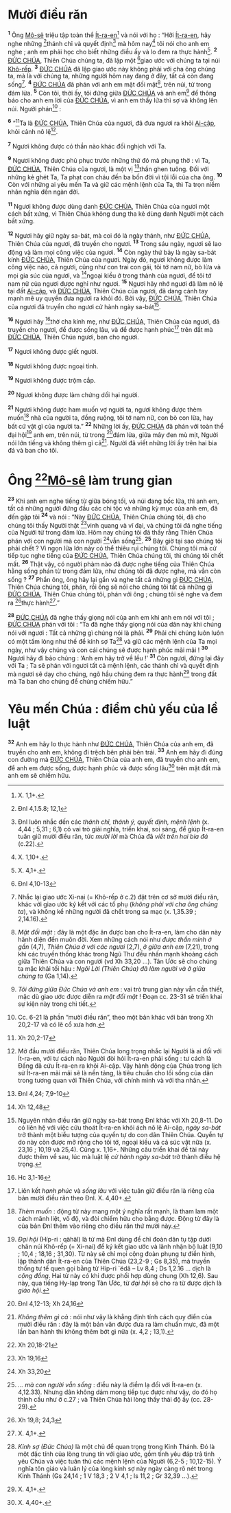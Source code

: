 # Mười điều răn

<sup><b>1</b></sup> Ông [Mô-sê]() triệu tập toàn thể [Ít-ra-en]()[^1-d24f2e0a-8999-4158-8b44-c3af79fd805c] và nói với họ : “Hỡi [Ít-ra-en](), hãy nghe những [^1@-d24f2e0a-8999-4158-8b44-c3af79fd805c]thánh chỉ và quyết định[^2-d24f2e0a-8999-4158-8b44-c3af79fd805c] mà hôm nay[^3-d24f2e0a-8999-4158-8b44-c3af79fd805c] tôi nói cho anh em nghe ; anh em phải học cho biết những điều ấy và lo đem ra thực hành[^4-d24f2e0a-8999-4158-8b44-c3af79fd805c]. <sup><b>2</b></sup> [ĐỨC CHÚA](), Thiên Chúa chúng ta, đã lập một [^2@-d24f2e0a-8999-4158-8b44-c3af79fd805c]giao ước với chúng ta tại núi [Khô-rếp](). <sup><b>3</b></sup> [ĐỨC CHÚA]() đã lập giao ước này không phải với cha ông chúng ta, mà là với chúng ta, những người hôm nay đang ở đây, tất cả còn đang sống[^5-d24f2e0a-8999-4158-8b44-c3af79fd805c]. <sup><b>4</b></sup> [ĐỨC CHÚA]() đã phán với anh em mặt đối mặt[^6-d24f2e0a-8999-4158-8b44-c3af79fd805c], trên núi, từ trong đám lửa. <sup><b>5</b></sup> Còn tôi, thời ấy, tôi đứng giữa [ĐỨC CHÚA]() và anh em[^7-d24f2e0a-8999-4158-8b44-c3af79fd805c] để thông báo cho anh em lời của [ĐỨC CHÚA](), vì anh em thấy lửa thì sợ và không lên núi. Người phán[^8-d24f2e0a-8999-4158-8b44-c3af79fd805c] :

<sup><b>6</b></sup> “[^3@-d24f2e0a-8999-4158-8b44-c3af79fd805c]Ta là [ĐỨC CHÚA](), Thiên Chúa của ngươi, đã đưa ngươi ra khỏi [Ai-cập](), khỏi cảnh nô lệ[^9-d24f2e0a-8999-4158-8b44-c3af79fd805c].

<sup><b>7</b></sup> Ngươi không được có thần nào khác đối nghịch với Ta.

<sup><b>9</b></sup> Ngươi không được phủ phục trước những thứ đó mà phụng thờ : vì Ta, [ĐỨC CHÚA](), Thiên Chúa của ngươi, là một vị [^5@-d24f2e0a-8999-4158-8b44-c3af79fd805c]thần ghen tuông. Đối với những kẻ ghét Ta, Ta phạt con cháu đến ba bốn đời vì tội lỗi của cha ông. <sup><b>10</b></sup> Còn với những ai yêu mến Ta và giữ các mệnh lệnh của Ta, thì Ta trọn niềm nhân nghĩa đến ngàn đời.

<sup><b>11</b></sup> Ngươi không được dùng danh [ĐỨC CHÚA](), Thiên Chúa của ngươi một cách bất xứng, vì Thiên Chúa không dung tha kẻ dùng danh Người một cách bất xứng.

<sup><b>12</b></sup> Ngươi hãy giữ ngày sa-bát, mà coi đó là ngày thánh, như [ĐỨC CHÚA](), Thiên Chúa của ngươi, đã truyền cho ngươi. <sup><b>13</b></sup> Trong sáu ngày, ngươi sẽ lao động và làm mọi công việc của ngươi. <sup><b>14</b></sup> Còn ngày thứ bảy là ngày sa-bát kính [ĐỨC CHÚA](), Thiên Chúa của ngươi. Ngày đó, ngươi không được làm công việc nào, cả ngươi, cũng như con trai con gái, tôi tớ nam nữ, bò lừa và mọi gia súc của ngươi, và [^6@-d24f2e0a-8999-4158-8b44-c3af79fd805c]ngoại kiều ở trong thành của ngươi, để tôi tớ nam nữ của ngươi được nghỉ như ngươi. <sup><b>15</b></sup> Ngươi hãy nhớ ngươi đã làm nô lệ tại đất [Ai-cập](), và [ĐỨC CHÚA](), Thiên Chúa của ngươi, đã dang cánh tay mạnh mẽ uy quyền đưa ngươi ra khỏi đó. Bởi vậy, [ĐỨC CHÚA](), Thiên Chúa của ngươi đã truyền cho ngươi cử hành ngày sa-bát[^11-d24f2e0a-8999-4158-8b44-c3af79fd805c].

<sup><b>16</b></sup> Ngươi hãy [^7@-d24f2e0a-8999-4158-8b44-c3af79fd805c]thờ cha kính mẹ, như [ĐỨC CHÚA](), Thiên Chúa của ngươi, đã truyền cho ngươi, để được sống lâu, và để được hạnh phúc[^12-d24f2e0a-8999-4158-8b44-c3af79fd805c] trên đất mà [ĐỨC CHÚA](), Thiên Chúa ngươi, ban cho ngươi.

<sup><b>17</b></sup> Ngươi không được giết người.

<sup><b>18</b></sup> Ngươi không được ngoại tình.

<sup><b>19</b></sup> Ngươi không được trộm cắp.

<sup><b>20</b></sup> Ngươi không được làm chứng dối hại người.

<sup><b>21</b></sup> Ngươi không được ham muốn vợ người ta, ngươi không được thèm muốn[^13-d24f2e0a-8999-4158-8b44-c3af79fd805c] nhà của người ta, đồng ruộng, tôi tớ nam nữ, con bò con lừa, hay bất cứ vật gì của người ta.” <sup><b>22</b></sup> Những lời ấy, [ĐỨC CHÚA]() đã phán với toàn thể đại hội[^14-d24f2e0a-8999-4158-8b44-c3af79fd805c] anh em, trên núi, từ trong [^8@-d24f2e0a-8999-4158-8b44-c3af79fd805c]đám lửa, giữa mây đen mù mịt, Người nói lớn tiếng và không thêm gì cả[^15-d24f2e0a-8999-4158-8b44-c3af79fd805c]. Người đã viết những lời ấy trên hai bia đá và ban cho tôi.

# Ông [^9@-d24f2e0a-8999-4158-8b44-c3af79fd805c][Mô-sê]() làm trung gian

<sup><b>23</b></sup> Khi anh em nghe tiếng từ giữa bóng tối, và núi đang bốc lửa, thì anh em, tất cả những người đứng đầu các chi tộc và những kỳ mục của anh em, đã đến gặp tôi <sup><b>24</b></sup> và nói : “Này [ĐỨC CHÚA](), Thiên Chúa chúng tôi, đã cho chúng tôi thấy Người thật [^10@-d24f2e0a-8999-4158-8b44-c3af79fd805c]vinh quang và vĩ đại, và chúng tôi đã nghe tiếng của Người từ trong đám lửa. Hôm nay chúng tôi đã thấy rằng Thiên Chúa phán với con người mà con người [^11@-d24f2e0a-8999-4158-8b44-c3af79fd805c]vẫn sống[^16-d24f2e0a-8999-4158-8b44-c3af79fd805c]. <sup><b>25</b></sup> Bây giờ tại sao chúng tôi phải chết ? Vì ngọn lửa lớn này có thể thiêu rụi chúng tôi. Chúng tôi mà cứ tiếp tục nghe tiếng của [ĐỨC CHÚA](), Thiên Chúa chúng tôi, thì chúng tôi chết mất. <sup><b>26</b></sup> Thật vậy, có người phàm nào đã được nghe tiếng của Thiên Chúa hằng sống phán từ trong đám lửa, như chúng tôi đã được nghe, mà vẫn còn sống ? <sup><b>27</b></sup> Phần ông, ông hãy lại gần và nghe tất cả những gì [ĐỨC CHÚA](), Thiên Chúa chúng tôi, phán, rồi ông sẽ nói cho chúng tôi tất cả những gì [ĐỨC CHÚA](), Thiên Chúa chúng tôi, phán với ông ; chúng tôi sẽ nghe và đem ra [^12@-d24f2e0a-8999-4158-8b44-c3af79fd805c]thực hành[^17-d24f2e0a-8999-4158-8b44-c3af79fd805c].”

<sup><b>28</b></sup> [ĐỨC CHÚA]() đã nghe thấy giọng nói của anh em khi anh em nói với tôi ; [ĐỨC CHÚA]() phán với tôi : “Ta đã nghe thấy giọng nói của dân này khi chúng nói với ngươi : Tất cả những gì chúng nói là phải. <sup><b>29</b></sup> Phải chi chúng luôn luôn có một tấm lòng như thế để kính sợ Ta[^18-d24f2e0a-8999-4158-8b44-c3af79fd805c] và giữ các mệnh lệnh của Ta mọi ngày, như vậy chúng và con cái chúng sẽ được hạnh phúc mãi mãi ! <sup><b>30</b></sup> Ngươi hãy đi bảo chúng : ‘Anh em hãy trở về lều !’ <sup><b>31</b></sup> Còn ngươi, đứng lại đây với Ta ; Ta sẽ phán với ngươi tất cả mệnh lệnh, các thánh chỉ và quyết định mà ngươi sẽ dạy cho chúng, ngõ hầu chúng đem ra thực hành[^19-d24f2e0a-8999-4158-8b44-c3af79fd805c] trong đất mà Ta ban cho chúng để chúng chiếm hữu.”

# Yêu mến Chúa : điểm chủ yếu của lề luật

<sup><b>32</b></sup> Anh em hãy lo thực hành như [ĐỨC CHÚA](), Thiên Chúa của anh em, đã truyền cho anh em, không đi trệch bên phải bên trái. <sup><b>33</b></sup> Anh em hãy đi đúng con đường mà [ĐỨC CHÚA](), Thiên Chúa của anh em, đã truyền cho anh em, để anh em được sống, được hạnh phúc và được sống lâu[^20-d24f2e0a-8999-4158-8b44-c3af79fd805c] trên mặt đất mà anh em sẽ chiếm hữu.

[^1-d24f2e0a-8999-4158-8b44-c3af79fd805c]: X. 1,1+.

[^2-d24f2e0a-8999-4158-8b44-c3af79fd805c]: Đnl luôn nhắc đến các _thánh chỉ, thánh ý, quyết định, mệnh lệnh_ (x. 4,44 ; 5,31 ; 6,1) có vai trò giải nghĩa, triển khai, soi sáng, để giúp Ít-ra-en tuân giữ mười điều răn, tức _mười lời_ mà Chúa đã _viết trên hai bia đá_ (c.22).

[^3-d24f2e0a-8999-4158-8b44-c3af79fd805c]: X. 1,10+.

[^4-d24f2e0a-8999-4158-8b44-c3af79fd805c]: X. 4,1+.

[^5-d24f2e0a-8999-4158-8b44-c3af79fd805c]: Nhắc lại giao ước Xi-nai (= Khô-rếp ở c.2) đặt trên cơ sở mười điều răn, khác với giao ước ký kết với các tổ phụ (_không phải với cha ông chúng ta_), và không kể những người đã chết trong sa mạc (x. 1,35.39 ; 2,14.16).

[^6-d24f2e0a-8999-4158-8b44-c3af79fd805c]: _Mặt đối mặt_ : đây là một đặc ân được ban cho Ít-ra-en, làm cho dân này hãnh diện đến muôn đời. Xem những cách nói như _được thần minh ở gần_ (4,7), _Thiên Chúa ở với các ngươi_ (2,7), _ở giữa anh em_ (7,21), trong khi các truyền thống khác trong Ngũ Thư đều nhấn mạnh khoảng cách giữa Thiên Chúa và con người (vd Xh 33,20 ...). Tân Ước sẽ cho chúng ta mặc khải tối hậu : _Ngôi Lời (Thiên Chúa) đã làm người và ở giữa chúng ta_ (Ga 1,14).

[^7-d24f2e0a-8999-4158-8b44-c3af79fd805c]: _Tôi đứng giữa Đức Chúa và anh em_ : vai trò trung gian này vẫn cần thiết, mặc dù giao ước được diễn ra _mặt đối mặt_ ! Đoạn cc. 23-31 sẽ triển khai sự kiện này trong chi tiết.

[^8-d24f2e0a-8999-4158-8b44-c3af79fd805c]: Cc. 6-21 là phần “mười điều răn”, theo một bản khác với bản trong Xh 20,2-17 và có lẽ cổ xưa hơn.

[^9-d24f2e0a-8999-4158-8b44-c3af79fd805c]: Mở đầu mười điều răn, Thiên Chúa long trọng nhắc lại Người là ai đối với Ít-ra-en, với tư cách nào Người đòi hỏi Ít-ra-en phải sống : tư cách là Đấng đã cứu Ít-ra-en ra khỏi Ai-cập. Vậy hành động của Chúa trong lịch sử Ít-ra-en mãi mãi sẽ là nền tảng, là tiêu chuẩn cho lối sống của dân trong tương quan với Thiên Chúa, với chính mình và với tha nhân.

[^11-d24f2e0a-8999-4158-8b44-c3af79fd805c]: Nguyên nhân điều răn giữ ngày sa-bát trong Đnl khác với Xh 20,8-11. Do có liên hệ với việc cứu thoát Ít-ra-en khỏi ách nô lệ Ai-cập, _ngày sa-bát_ trở thành một biểu tượng của quyền tự do con dân Thiên Chúa. Quyền tự do này còn được mở rộng cho tôi tớ, ngoại kiều và cả súc vật nữa (x. 23,16 ; 10,19 và 25,4). Cũng x. 1,16+. Những câu triển khai đề tài này được thêm về sau, lúc mà luật lệ _cử hành ngày sa-bát_ trở thành điều hệ trọng.

[^12-d24f2e0a-8999-4158-8b44-c3af79fd805c]: Liên kết _hạnh phúc_ và _sống lâu_ với việc tuân giữ điều răn là riêng của bản mười điều răn theo Đnl. X. 4,40+.

[^13-d24f2e0a-8999-4158-8b44-c3af79fd805c]: _Thèm muốn_ : động từ này mang một ý nghĩa rất mạnh, là tham lam một cách mãnh liệt, vô độ, và đòi chiếm hữu cho bằng được. Động từ đây là của bản Đnl thêm vào riêng cho điều răn thứ mười này.

[^14-d24f2e0a-8999-4158-8b44-c3af79fd805c]: _Đại hội_ (Híp-ri : qähäl) là từ mà Đnl dùng để chỉ đoàn dân tụ tập dưới chân núi Khô-rếp (= Xi-nai) để ký kết giao ước và lãnh nhận bộ luật (9,10 ; 10,4 ; 18,16 ; 31,30). Từ này sẽ chỉ mọi cộng đoàn phụng tự điển hình, lập thành dân Ít-ra-en của Thiên Chúa (23,2-9 ; Gs 8,35), mà truyền thống tư tế quen gọi bằng từ Híp-ri \`ëdâ – Lv 8,4 ; Ds 1,2.16 ... dịch là _cộng đồng_. Hai từ này có khi được phối hợp dùng chung (Xh 12,6). Sau này, qua tiếng Hy-lạp trong Tân Ước, từ _đại hội_ sẽ cho ra từ được dịch là _giáo hội_.

[^15-d24f2e0a-8999-4158-8b44-c3af79fd805c]: _Không thêm gì cả_ : nói như vậy là khẳng định tính cách quy điển của mười điều răn : đây là một bản văn được đưa ra làm chuẩn mực, đã một lần ban hành thì không thêm bớt gì nữa (x. 4,2 ; 13,1).

[^16-d24f2e0a-8999-4158-8b44-c3af79fd805c]: _... mà con người vẫn sống_ : điều này là điềm lạ đối với Ít-ra-en (x. 4,12.33). Nhưng dân không dám mong tiếp tục được như vậy, do đó họ thỉnh cầu như ở c.27 ; và Thiên Chúa hài lòng thấy thái độ ấy (cc. 28-29).

[^17-d24f2e0a-8999-4158-8b44-c3af79fd805c]: X. 4,1+.

[^18-d24f2e0a-8999-4158-8b44-c3af79fd805c]: _Kính sợ (Đức Chúa)_ là một chủ đề quan trọng trong Kinh Thánh. Đó là một đặc tính của lòng trung tín với giao ước, gồm tình yêu đáp trả tình yêu Chúa và việc tuân thủ các mệnh lệnh của Người (6,2-5 ; 10,12-15). Ý nghĩa tôn giáo và luân lý của lòng kính sợ này ngày càng rõ nét trong Kinh Thánh (Gs 24,14 ; 1 V 18,3 ; 2 V 4,1 ; Is 11,2 ; Gr 32,39 ...).

[^19-d24f2e0a-8999-4158-8b44-c3af79fd805c]: X. 4,1+.

[^20-d24f2e0a-8999-4158-8b44-c3af79fd805c]: X. 4,40+.

[^1@-d24f2e0a-8999-4158-8b44-c3af79fd805c]: Đnl 4,1.5.8; 12,1

[^2@-d24f2e0a-8999-4158-8b44-c3af79fd805c]: Đnl 4,10-13

[^3@-d24f2e0a-8999-4158-8b44-c3af79fd805c]: Xh 20,2-17

[^5@-d24f2e0a-8999-4158-8b44-c3af79fd805c]: Đnl 4,24; 7,9-10

[^6@-d24f2e0a-8999-4158-8b44-c3af79fd805c]: Xh 12,48

[^7@-d24f2e0a-8999-4158-8b44-c3af79fd805c]: Hc 3,1-16

[^8@-d24f2e0a-8999-4158-8b44-c3af79fd805c]: Đnl 4,12-13; Xh 24,16

[^9@-d24f2e0a-8999-4158-8b44-c3af79fd805c]: Xh 20,18-21

[^10@-d24f2e0a-8999-4158-8b44-c3af79fd805c]: Xh 19,16

[^11@-d24f2e0a-8999-4158-8b44-c3af79fd805c]: Xh 33,20

[^12@-d24f2e0a-8999-4158-8b44-c3af79fd805c]: Xh 19,8; 24,3
